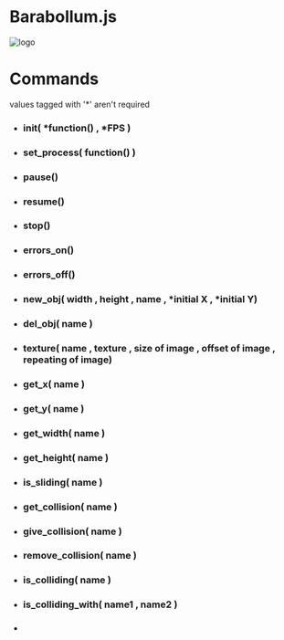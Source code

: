 # Barabollum.js
![logo](https://cdn.discordapp.com/attachments/970467384710270976/1017755108735455242/unknown.png) <br />
# Commands <br />
values tagged with '*' aren't required
- ### init( *function() , *FPS )
- ### set_process( function() )

- ### pause()
- ### resume()
- ### stop()
 
- ### errors_on()
- ### errors_off()

- ### new_obj( width , height , name , *initial X , *initial Y)
- ### del_obj( name )
- ### texture( name , texture , size of image , offset of image , repeating of image)

- ### get_x( name )
- ### get_y( name )
- ### get_width( name )
- ### get_height( name )
 
- ### is_sliding( name )
- ### get_collision( name )
- ### give_collision( name )
- ### remove_collision( name )
- ### is_colliding( name )
- ### is_colliding_with( name1 , name2 )
- ### 

